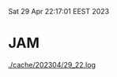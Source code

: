 Sat 29 Apr 22:17:01 EEST 2023
# JAM
<a href='./cache/202304/29_22.log'>./cache/202304/29_22.log</a>
